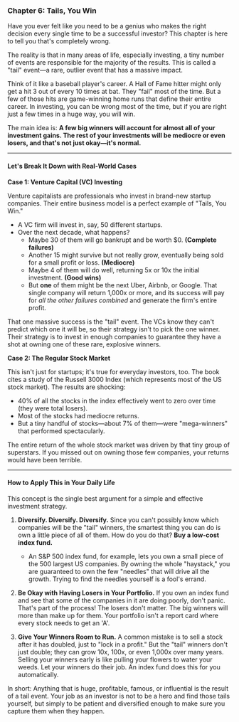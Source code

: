 ### **Chapter 6: Tails, You Win**

Have you ever felt like you need to be a genius who makes the right decision every single time to be a successful investor? This chapter is here to tell you that's completely wrong.

The reality is that in many areas of life, especially investing, a tiny number of events are responsible for the majority of the results. This is called a "tail" event—a rare, outlier event that has a massive impact.

Think of it like a baseball player's career. A Hall of Fame hitter might only get a hit 3 out of every 10 times at bat. They "fail" most of the time. But a few of those hits are game-winning home runs that define their entire career. In investing, you can be wrong most of the time, but if you are right just a few times in a huge way, you will win.

The main idea is: **A few big winners will account for almost all of your investment gains. The rest of your investments will be mediocre or even losers, and that's not just okay—it's normal.**

---

#### **Let's Break It Down with Real-World Cases**

**Case 1: Venture Capital (VC) Investing**

Venture capitalists are professionals who invest in brand-new startup companies. Their entire business model is a perfect example of "Tails, You Win."

*   A VC firm will invest in, say, 50 different startups.
*   Over the next decade, what happens?
    *   Maybe 30 of them will go bankrupt and be worth $0. **(Complete failures)**
    *   Another 15 might survive but not really grow, eventually being sold for a small profit or loss. **(Mediocre)**
    *   Maybe 4 of them will do well, returning 5x or 10x the initial investment. **(Good wins)**
    *   But **one** of them might be the next Uber, Airbnb, or Google. That single company will return 1,000x or more, and its success will pay for *all the other failures combined* and generate the firm's entire profit.

That one massive success is the "tail" event. The VCs know they can't predict which one it will be, so their strategy isn't to pick the one winner. Their strategy is to invest in enough companies to guarantee they have a shot at owning one of these rare, explosive winners.

**Case 2: The Regular Stock Market**

This isn't just for startups; it's true for everyday investors, too. The book cites a study of the Russell 3000 Index (which represents most of the US stock market). The results are shocking:

*   40% of all the stocks in the index effectively went to zero over time (they were total losers).
*   Most of the stocks had mediocre returns.
*   But a tiny handful of stocks—about 7% of them—were "mega-winners" that performed spectacularly.

The entire return of the whole stock market was driven by that tiny group of superstars. If you missed out on owning those few companies, your returns would have been terrible.

---

#### **How to Apply This in Your Daily Life**

This concept is the single best argument for a simple and effective investment strategy.

1.  **Diversify. Diversify. Diversify.** Since you can't possibly know which companies will be the "tail" winners, the smartest thing you can do is own a little piece of all of them. How do you do that? **Buy a low-cost index fund.**
    *   An S&P 500 index fund, for example, lets you own a small piece of the 500 largest US companies. By owning the whole "haystack," you are guaranteed to own the few "needles" that will drive all the growth. Trying to find the needles yourself is a fool's errand.

2.  **Be Okay with Having Losers in Your Portfolio.** If you own an index fund and see that some of the companies in it are doing poorly, don't panic. That's part of the process! The losers don't matter. The big winners will more than make up for them. Your portfolio isn't a report card where every stock needs to get an 'A'.

3.  **Give Your Winners Room to Run.** A common mistake is to sell a stock after it has doubled, just to "lock in a profit." But the "tail" winners don't just double; they can grow 10x, 100x, or even 1,000x over many years. Selling your winners early is like pulling your flowers to water your weeds. Let your winners do their job. An index fund does this for you automatically.

In short: Anything that is huge, profitable, famous, or influential is the result of a tail event. Your job as an investor is not to be a hero and find those tails yourself, but simply to be patient and diversified enough to make sure you capture them when they happen.
